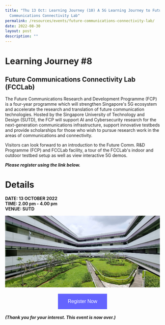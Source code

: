 ```yaml
---
title: "Thu 13 Oct: Learning Journey (10) A 5G Learning Journey to Future
  Communications Connectivity Lab"
permalink: /resources/events/future-communications-connectivity-lab/
date: 2022-08-30
layout: post
description: ""
---
```

# Learning Journey #8

## Future Communications Connectivity Lab (FCCLab)

The Future Communications Research and Development Programme (FCP) is a four-year programme which will strengthen Singapore's 5G ecosystem and accelerate the research and translation of future communication technologies. Hosted by the Singapore University of Technology and Design (SUTD), the FCP will support AI and Cybersecurity  research for the next-generation communications infrastructure, support innovative testbeds and provide scholarships for those who wish to pursue research work in the areas of communications and connectivity.

Visitors can look forward to an introduction to the Future Comm. R&D Programme (FCP) and FCCLab facility, a tour of the FCCLab's indoor and outdoor testbed setup as well as view interactive 5G demos.

***Please register using the link below.***

# Details
**DATE: 13 OCTOBER 2022** <br> 
**TIME: 2.00 pm - 4.00 pm** <br> 
**VENUE: SUTD** 

![FCP_SUTD_Drone_Arena](/images/events/5GLF/FCP_SUTD_Drone_Arena.jpg)

<style>
#register {
  background-color: #0000ff;
  border: none;
  color: white;
  padding: 16px 32px;
  text-align: center;
  font-size: 16px;
  margin: 4px 2px;
  opacity: 0.6;
  transition: 0.3s;
  display: inline-block;
  text-decoration: none;
  cursor: pointer;
}
</style>

<center><a href="https://form.gov.sg/628f22d33778d80011a07cc6 " target="_blank"><button id="register" class="btn">Register Now</button></a></center>

***(Thank you for your interest. This event  is now over.)***
